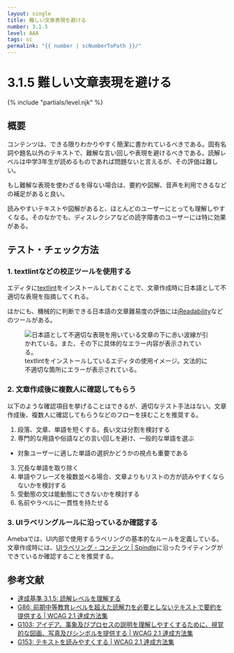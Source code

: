 ```yaml
---
layout: single
title: 難しい文章表現を避ける
number: 3.1.5
level: AAA
tags: sc
permalink: "{{ number | scNumberToPath }}/"
---
```


# 3.1.5 難しい文章表現を避ける

{% include "partials/level.njk" %}

## 概要

コンテンツは、できる限りわかりやすく簡潔に書かれているべきである。固有名詞や題名以外のテキストで、難解な言い回しや表現を避けるべきである。読解レベルは中学3年生が読めるものであれば問題ないと言えるが、その評価は難しい。

もし難解な表現を使わざるを得ない場合は、要約や図解、音声を利用できるなどの補足があると良い。

読みやすいテキストや図解があると、ほとんどのユーザーにとっても理解しやすくなる。そのなかでも、ディスレクシアなどの読字障害のユーザーには特に効果がある。

## テスト・チェック方法

### 1. textlintなどの校正ツールを使用する

エディタに[textlint](https://textlint.github.io/)をインストールしておくことで、文章作成時に日本語として不適切な表現を指摘してくれる。

ほかにも、機械的に判断できる日本語の文章難易度の評価には[jReadability](https://jreadability.net/ja/)などのツールがある。

<figure>
<img src="/img/3/1/5/1.png" alt="日本語として不適切な表現を用いている文章の下に赤い波線が引かれている。また、その下に具体的なエラー内容が表示されている。" />
<figcaption>textlintをインストールしているエディタの使用イメージ。文法的に不適切な箇所にエラーが表示されている。</figcaption>
</figure>

### 2. 文章作成後に複数人に確認してもらう

以下のような確認項目を挙げることはできるが、適切なテスト手法はない。文章作成後、複数人に確認してもらうなどのフローを挟むことを推奨する。

1. 段落、文章、単語を短くする。長い文は分割を検討する
2. 専門的な用語や俗語などの言い回しを避け、一般的な単語を選ぶ
  - 対象ユーザーに適した単語の選択かどうかの視点も重要である
3. 冗長な単語を取り除く
4. 単語やフレーズを複数並べる場合、文章よりもリストの方が読みやすくならないかを検討する
5. 受動態の文は能動態にできないかを検討する
6. 名前やラベルに一貫性を持たせる

### 3. UIラベリングルールに沿っているか確認する
Amebaでは、UI内部で使用するラベリングの基本的なルールを定義している。文章作成時には、[UIラベリング - コンテンツ | Spindle](https://spindle.ameba.design/principles/contents/ui-labeling/)に沿ったライティングができているか確認することを推奨する。

## 参考文献

- [達成基準 3.1.5: 読解レベルを理解する](https://waic.jp/docs/WCAG21/Understanding/reading-level.html)
- [G86: 前期中等教育レベルを超えた読解力を必要としないテキストで要約を提供する | WCAG 2.1 達成方法集](https://waic.jp/docs/WCAG21/Techniques/general/G86)
- [G103: アイデア、事象及びプロセスの説明を理解しやすくするために、視覚的な図画、写真及びシンボルを提供する | WCAG 2.1 達成方法集](https://waic.jp/docs/WCAG21/Techniques/general/G103)
- [G153: テキストを読みやすくする | WCAG 2.1 達成方法集](https://waic.jp/docs/WCAG21/Techniques/general/G153)
